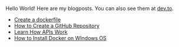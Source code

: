 Hello World! Here are my blogposts. You can also see them at [dev.to](https://dev.to/kerndesigns).

- [Create a dockerfile](dockerfile)
- [How to Create a GitHub Repository](githubrepo)
- [Learn How APIs Work](apis)
- [How to Install Docker on WIndows OS](docker)
